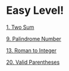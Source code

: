 # Easy Level! 

[1. Two Sum](https://github.com/joaoVR-prado/Leetcode-Problems/blob/main/1.%20Two%20Sum/twoSumKotlin.kts)

[9. Palindrome Number](https://github.com/joaoVR-prado/Leetcode-Problems/blob/main/9.%20Palindrome%20Number/palindromeNumberKotlin.kts)

[13. Roman to Integer](https://github.com/joaoVR-prado/Leetcode-Problems/blob/main/13.%20Roman%20to%20Integer/romanToIntegerKotlin.kts)

[20. Valid Parentheses](https://github.com/joaoVR-prado/Leetcode-Problems/blob/main/20.%20Valid%20Parentheses/validParenthesesKotlin)
